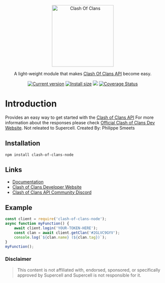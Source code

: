<div align="center">
 <img src="https://1000logos.net/wp-content/uploads/2021/02/Clash-of-Clans-logo.png" height="200px"  alt="Clash Of Clans"/>
 <br>
 <p>A light-weight module that makes <a href="https://developer.clashofclans.com/">Clash Of Clans API</a> become easy.</p>
 <a href="https://packagephobia.now.sh/result?p=clash-of-clans-node"><img src="https://badgen.net/packagephobia/install/clash-of-clans-node" alt="Current version"></a>
 <a href="https://www.npmjs.com/package/clash-of-clans-node"><img src="https://img.shields.io/npm/v/clash-of-clans-node" alt="Install size"></a>
 <a href="https://www.npmjs.com/package/clash-of-clans-node"><img src="https://img.shields.io/npm/dt/clash-of-clans-node.svg?maxAge=3600"></a>
 <a href='https://coveralls.io/github/Knightplayzz/clash-of-clans?branch=main'><img src='https://coveralls.io/repos/github/Knightplayzz/clash-of-clans/badge.svg?branch=main' alt='Coverage Status' /></a>
</div>

# Introduction

Provides an easy way to get started with the [Clash of Clans API](https://developer.clashofclans.com)
For more information about the responses please check [Official Clash of Clans Dev Website](https://developer.clashofclans.com/api-docs/index.html). Not releated to Supercell.
Created By: Philippe Smeets

## Installation

`npm install clash-of-clans-node`

## Links

- [Documentation](https://github.com/Knightplayzz/clash-of-clans/blob/main/documentation.md)
- [Clash of Clans Developer Website](https://developer.clashofclans.com/)
- [Clash of Clans API Community Discord](https://discord.gg/Eaja7gJ)

## Example

```javascript
const client = require('clash-of-clans-node');
async function myFunction() {
    await client.login('YOUR-TOKEN-HERE');
    const clan = await client.getClan('#2GLVC9GYV');
    console.log(`${clan.name} (${clan.tag})`);
}
myFunction();
```

### Disclaimer

> This content is not affiliated with, endorsed, sponsored, or specifically approved by Supercell and Supercell is not responsible for it.
